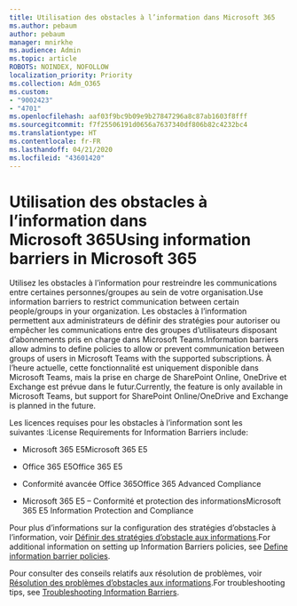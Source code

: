 ```yaml
---
title: Utilisation des obstacles à l’information dans Microsoft 365
ms.author: pebaum
author: pebaum
manager: mnirkhe
ms.audience: Admin
ms.topic: article
ROBOTS: NOINDEX, NOFOLLOW
localization_priority: Priority
ms.collection: Adm_O365
ms.custom:
- "9002423"
- "4701"
ms.openlocfilehash: aaf03f9bc9b09e9b27847296a8c87ab1603f8fff
ms.sourcegitcommit: f7f25506191d0656a7637340df806b82c4232bc4
ms.translationtype: HT
ms.contentlocale: fr-FR
ms.lasthandoff: 04/21/2020
ms.locfileid: "43601420"
---
```

# <a name="using-information-barriers-in-microsoft-365"></a><span data-ttu-id="ad790-102">Utilisation des obstacles à l’information dans Microsoft 365</span><span class="sxs-lookup"><span data-stu-id="ad790-102">Using information barriers in Microsoft 365</span></span>

<span data-ttu-id="ad790-103">Utilisez les obstacles à l’information pour restreindre les communications entre certaines personnes/groupes au sein de votre organisation.</span><span class="sxs-lookup"><span data-stu-id="ad790-103">Use information barriers to restrict communication between certain people/groups in your organization.</span></span> <span data-ttu-id="ad790-104">Les obstacles à l’information permettent aux administrateurs de définir des stratégies pour autoriser ou empêcher les communications entre des groupes d’utilisateurs disposant d’abonnements pris en charge dans Microsoft Teams.</span><span class="sxs-lookup"><span data-stu-id="ad790-104">Information barriers allow admins to define policies to allow or prevent communication between groups of users in Microsoft Teams with the supported subscriptions.</span></span>  <span data-ttu-id="ad790-105">À l’heure actuelle, cette fonctionnalité est uniquement disponible dans Microsoft Teams, mais la prise en charge de SharePoint Online, OneDrive et Exchange est prévue dans le futur.</span><span class="sxs-lookup"><span data-stu-id="ad790-105">Currently, the feature is only available in Microsoft Teams, but support for SharePoint Online/OneDrive and Exchange is planned in the future.</span></span>

<span data-ttu-id="ad790-106">Les licences requises pour les obstacles à l’information sont les suivantes :</span><span class="sxs-lookup"><span data-stu-id="ad790-106">License Requirements for Information Barriers include:</span></span>

- <span data-ttu-id="ad790-107">Microsoft 365 E5</span><span class="sxs-lookup"><span data-stu-id="ad790-107">Microsoft 365 E5</span></span>

- <span data-ttu-id="ad790-108">Office 365 E5</span><span class="sxs-lookup"><span data-stu-id="ad790-108">Office 365 E5</span></span>

- <span data-ttu-id="ad790-109">Conformité avancée Office 365</span><span class="sxs-lookup"><span data-stu-id="ad790-109">Office 365 Advanced Compliance</span></span>

- <span data-ttu-id="ad790-110">Microsoft 365 E5 – Conformité et protection des informations</span><span class="sxs-lookup"><span data-stu-id="ad790-110">Microsoft 365 E5 Information Protection and Compliance</span></span>

<span data-ttu-id="ad790-111">Pour plus d’informations sur la configuration des stratégies d’obstacles à l’information, voir [Définir des stratégies d’obstacle aux informations](https://docs.microsoft.com/microsoft-365/compliance/information-barriers-policies).</span><span class="sxs-lookup"><span data-stu-id="ad790-111">For additional information on setting up Information Barriers policies, see [Define information barrier policies](https://docs.microsoft.com/microsoft-365/compliance/information-barriers-policies).</span></span>

<span data-ttu-id="ad790-112">Pour consulter des conseils relatifs aux résolution de problèmes, voir [Résolution des problèmes d’obstacles aux informations](https://docs.microsoft.com/microsoft-365/compliance/information-barriers-troubleshooting).</span><span class="sxs-lookup"><span data-stu-id="ad790-112">For troubleshooting tips, see [Troubleshooting Information Barriers](https://docs.microsoft.com/microsoft-365/compliance/information-barriers-troubleshooting).</span></span>
